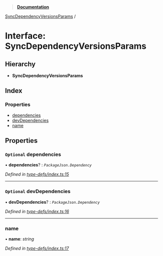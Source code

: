 > **[Documentation](../README.md)**

[SyncDependencyVersionsParams](syncdependencyversionsparams.md) /

# Interface: SyncDependencyVersionsParams

## Hierarchy

* **SyncDependencyVersionsParams**

## Index

### Properties

* [dependencies](syncdependencyversionsparams.md#optional-dependencies)
* [devDependencies](syncdependencyversionsparams.md#optional-devdependencies)
* [name](syncdependencyversionsparams.md#name)

## Properties

### `Optional` dependencies

• **dependencies**? : *`PackageJson.Dependency`*

*Defined in [type-defs/index.ts:15](https://github.com/dylanaubrey/repodog/blob/8933341/packages/helpers/src/type-defs/index.ts#L15)*

___

### `Optional` devDependencies

• **devDependencies**? : *`PackageJson.Dependency`*

*Defined in [type-defs/index.ts:16](https://github.com/dylanaubrey/repodog/blob/8933341/packages/helpers/src/type-defs/index.ts#L16)*

___

###  name

• **name**: *string*

*Defined in [type-defs/index.ts:17](https://github.com/dylanaubrey/repodog/blob/8933341/packages/helpers/src/type-defs/index.ts#L17)*